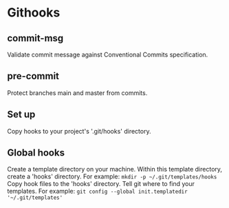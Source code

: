 # Githooks

## commit-msg
Validate commit message against Conventional Commits specification.

## pre-commit
Protect branches main and master from commits.

## Set up
Copy hooks to your project's '.git/hooks' directory.

## Global hooks
Create a template directory on your machine.
Within this template directory, create a 'hooks' directory.
For example: `mkdir -p ~/.git/templates/hooks`
Copy hook files to the 'hooks' directory.
Tell git where to find your templates.
For example: `git config --global init.templatedir '~/.git/templates'`
